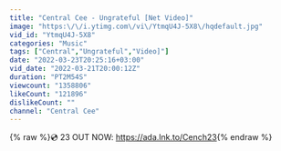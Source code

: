```yaml
---
title: "Central Cee - Ungrateful [Net Video]"
image: "https:\/\/i.ytimg.com\/vi\/YtmqU4J-5X8\/hqdefault.jpg"
vid_id: "YtmqU4J-5X8"
categories: "Music"
tags: ["Central","Ungrateful","Video]"]
date: "2022-03-23T20:25:16+03:00"
vid_date: "2022-03-21T20:00:12Z"
duration: "PT2M54S"
viewcount: "1358806"
likeCount: "121896"
dislikeCount: ""
channel: "Central Cee"
---
```

{% raw %}💿 23 OUT NOW: <a rel="nofollow" target="blank" href="https://ada.lnk.to/Cench23">https://ada.lnk.to/Cench23</a>{% endraw %}
